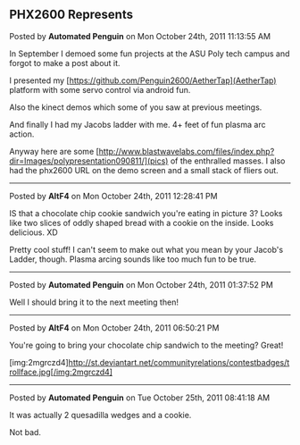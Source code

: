 ## PHX2600 Represents
Posted by **Automated Penguin** on Mon October 24th, 2011 11:13:55 AM

In September I demoed some fun projects at the ASU Poly tech campus and forgot to make a post about it.

I presented my [https://github.com/Penguin2600/AetherTap](AetherTap) platform with some servo control via android fun.

Also the kinect demos which some of you saw at previous meetings.

And finally I had my Jacobs ladder with me. 4+ feet of fun plasma arc action.

Anyway here are some [http://www.blastwavelabs.com/files/index.php?dir=Images/polypresentation090811/](pics) of the enthralled masses. I also had the phx2600 URL on the demo screen and a small stack of fliers out.

--------------------------------------------------------------------------------

Posted by **AltF4** on Mon October 24th, 2011 12:28:41 PM

IS that a chocolate chip cookie sandwich you're eating in picture 3? Looks like two slices of oddly shaped bread with a cookie on the inside. Looks delicious. XD

Pretty cool stuff! I can't seem to make out what you mean by your Jacob's Ladder, though. Plasma arcing sounds like too much fun to be true.

--------------------------------------------------------------------------------

Posted by **Automated Penguin** on Mon October 24th, 2011 01:37:52 PM

Well I should bring it to the next meeting then!

--------------------------------------------------------------------------------

Posted by **AltF4** on Mon October 24th, 2011 06:50:21 PM

You're going to bring your chocolate chip sandwich to the meeting? Great!

[img:2mgrczd4]http://st.deviantart.net/communityrelations/contestbadges/trollface.jpg[/img:2mgrczd4]

--------------------------------------------------------------------------------

Posted by **Automated Penguin** on Tue October 25th, 2011 08:41:18 AM

It was actually 2 quesadilla wedges and a cookie.

Not bad.
